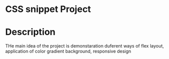 # CSS snippet Project

# Description
THe main idea of the project is demonstaration duferent ways of flex layout, application of color gradient background, responsive design 
